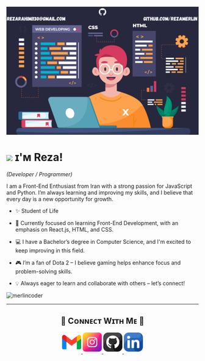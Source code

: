 <!--Banner-->
![merlincoder Banner Image](./assets/header.png)


<!--Header Name-->
# <img src="https://user-images.githubusercontent.com/74038190/216120981-b9507c36-0e04-4469-8e27-c99271b45ba5.png" width="30"/> ɪ'ᴍ Reza! 
*(Developer / Programmer)*
<br /> 


<!--Start Intro-->               
<p align="left">I am a Front-End Enthusiast from Iran with a strong passion for JavaScript and Python. I’m always learning and improving my skills, and I believe that every day is a new opportunity for growth. </p>


- ✨ Student of Life
- 🌱 Currently focused on learning Front-End Development, with an emphasis on React.js, HTML, and CSS.
- 💻 I have a Bachelor’s degree in Computer Science, and I'm excited to keep improving in this field.
- 🎮 I’m a fan of Dota 2 – I believe gaming helps enhance focus and problem-solving skills.

- 💡 Always eager to learn and collaborate with others – let’s connect!
<!--End Intro-->


<!--Profile Count Badge-->
<p align="left">
  <img src="https://komarev.com/ghpvc/?username=merlincoder&label=Profile%20views&color=770677&style=for-the-badge&logo=star" alt="merlincoder" style="padding-right:20px;" />
</p>

---


<!--Contact Section--> 

<h2 align="center">🤝 Cᴏɴɴᴇᴄᴛ Wɪᴛʜ Mᴇ 🤝 </h2>
<div align="center">
  
<a href="mailto:rezarahimi130@gmail.com" target="_blank">
<img src="./assets/gmail.png" width=50 height=50 alt="rezarahimi130@gmail.com" style="margin-bottom: 5px;" />
</a>


<a href="https://www.instagram.com/merlincoder" target="_blank">
<img src="./assets/instagram.png" width=50 height=50 alt="kiran_a_n" style="margin-bottom: 5px;" />
</a>

<a href="https://www.github.com/merlincoder" target="_blank">
<img src="./assets/github.png" width=50 height=50 alt="merlincoder" style="margin-bottom: 5px;" />
</a>

<a href="https://www.linkedin.com/in/merlincoder/" target="_blank">
<img src="./assets/linkedin.png" width=50 height=50 alt="linkedin" style="margin-bottom: 5px;" />
</a>

</div>
<br/>
